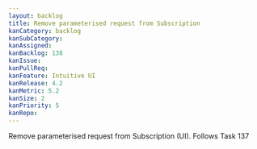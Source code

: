 ```yaml
---
layout: backlog
title: Remove parameterised request from Subscription
kanCategory: backlog
kanSubCategory:
kanAssigned:
kanBacklog: 138
kanIssue:
kanPullReq:
kanFeature: Intuitive UI
kanRelease: 4.2
kanMetric: 5.2
kanSize: 2
kanPriority: 5
kanRepo: 
---
```

Remove parameterised request from Subscription (UI). Follows Task 137

